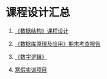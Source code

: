 # 课程设计汇总
1. [《数据结构》课程设计](./Data%20Structure)

2. [《数据库原理及应用》期末考查报告](./Database)

3. [《数字逻辑》](./Digital%20Logic)

4. [寒假实训项目](./Winter)
